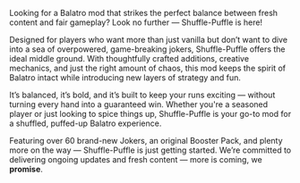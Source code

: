 Looking for a Balatro mod that strikes the perfect balance between fresh content and fair gameplay? Look no further — Shuffle-Puffle is here!

Designed for players who want more than just vanilla but don’t want to dive into a sea of overpowered, game-breaking jokers, Shuffle-Puffle 
offers the ideal middle ground. With thoughtfully crafted additions, creative mechanics, and just the right amount of chaos, this mod keeps 
the spirit of Balatro intact while introducing new layers of strategy and fun.

It’s balanced, it’s bold, and it’s built to keep your runs exciting — without turning every hand into a guaranteed win. Whether you're a 
seasoned player or just looking to spice things up, Shuffle-Puffle is your go-to mod for a shuffled, puffed-up Balatro experience.

Featuring over 60 brand-new Jokers, an original Booster Pack, and plenty more on the way — Shuffle-Puffle is just getting started.
We’re committed to delivering ongoing updates and fresh content — more is coming, we **promise**.
